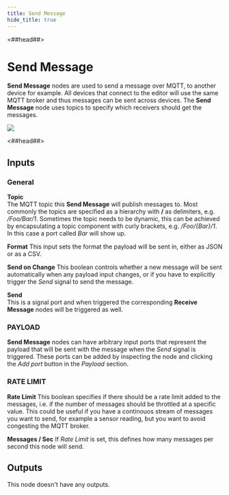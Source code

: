 ```yaml
---
title: Send Message
hide_title: true
---
```


<##head##>
# Send Message 

**Send Message** nodes are used to send a message over MQTT, to another device for example. All devices that connect to the editor will
use the same MQTT broker and thus messages can be sent across devices. The **Send Message** node uses topics to specify which receivers should get the messages.


![](library/modules/mqtt/send-message.gif)

<##head##>

<div class = "node-inputs">

## Inputs

### General

**Topic**  
The MQTT topic this **Send Message** will publish messages to. Most commonly the topics are specified as a hierarchy with **/** as delimiters, e.g. _/Foo/Bar/1_. Sometimes the topic needs to be dynamic, this can be achieved by encapsulating a topic component with curly brackets, e.g. _/Foo/{Bar}/1_. In this case a port called _Bar_ will show up.

**Format**
This input sets the format the payload will be sent in, either as JSON or as a CSV.

**Send on Change**
This boolean controls whether a new message will be sent automatically when any payload input changes, or if you have to explicitly trigger the _Send_ signal to send the message.

**Send**  
This is a signal port and when triggered the corresponding **Receive Message** nodes will be triggered as well.

### PAYLOAD

**Send Message** nodes can have arbitrary input ports that represent the payload that will be sent with the message when the _Send_ signal is triggered. These ports can be added by inspecting the node and clicking the _Add port_ button in the _Payload_ section.

### RATE LIMIT

**Rate Limit**
This boolean specifies if there should be a rate limit added to the messages, i.e. if the number of messages should be throttled at a specific value. This could be useful if you have a continouos stream of messages you want to send, for example a sensor reading, but you want to avoid congesting the MQTT broker.

**Messages / Sec**
If _Rate Limit_ is set, this defines how many messages per second this node will send.

</div>

<div class = "node-inputs">

## Outputs

This node doesn't have any outputs.

</div>
